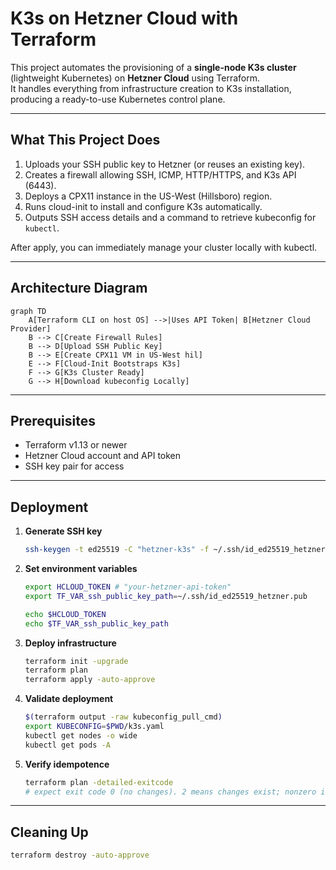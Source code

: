 # K3s on Hetzner Cloud with Terraform

This project automates the provisioning of a **single-node K3s cluster** (lightweight Kubernetes) on **Hetzner Cloud** using Terraform.  
It handles everything from infrastructure creation to K3s installation, producing a ready-to-use Kubernetes control plane.

---

## What This Project Does

1. Uploads your SSH public key to Hetzner (or reuses an existing key).
2. Creates a firewall allowing SSH, ICMP, HTTP/HTTPS, and K3s API (6443).
3. Deploys a CPX11 instance in the US-West (Hillsboro) region.
4. Runs cloud-init to install and configure K3s automatically.
5. Outputs SSH access details and a command to retrieve kubeconfig for `kubectl`.

After apply, you can immediately manage your cluster locally with kubectl.

---

## Architecture Diagram

```mermaid
graph TD
    A[Terraform CLI on host OS] -->|Uses API Token| B[Hetzner Cloud Provider]
    B --> C[Create Firewall Rules]
    B --> D[Upload SSH Public Key]
    B --> E[Create CPX11 VM in US-West hil]
    E --> F[Cloud-Init Bootstraps K3s]
    F --> G[K3s Cluster Ready]
    G --> H[Download kubeconfig Locally]
```

---

## Prerequisites

- Terraform v1.13 or newer
- Hetzner Cloud account and API token
- SSH key pair for access

---

## Deployment

1. **Generate SSH key**
   ```bash
   ssh-keygen -t ed25519 -C "hetzner-k3s" -f ~/.ssh/id_ed25519_hetzner
   ```

2. **Set environment variables**
   ```bash
   export HCLOUD_TOKEN # "your-hetzner-api-token"
   export TF_VAR_ssh_public_key_path=~/.ssh/id_ed25519_hetzner.pub

   echo $HCLOUD_TOKEN
   echo $TF_VAR_ssh_public_key_path
   ```

3. **Deploy infrastructure**
   ```bash
   terraform init -upgrade
   terraform plan
   terraform apply -auto-approve
   ```

4. **Validate deployment**
   ```bash
   $(terraform output -raw kubeconfig_pull_cmd)
   export KUBECONFIG=$PWD/k3s.yaml
   kubectl get nodes -o wide
   kubectl get pods -A
   ```

5. **Verify idempotence**
   ```bash
   terraform plan -detailed-exitcode
   # expect exit code 0 (no changes). 2 means changes exist; nonzero in CI = fail
   ```

---

## Cleaning Up

```bash
terraform destroy -auto-approve
```